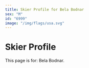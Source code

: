 ```yaml
---
title: Skier Profile for Bela Bodnar
sex: "M"
id: "6999"
image: "/img/flags/usa.svg" 
---
```


# Skier Profile

This page is for: Bela Bodnar.
    